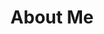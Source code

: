 ---
title: "About Me"
layout: "about"
image: "images/about.jpg"
draft: false

#intro
intro:
  enable: true
  title: "I'm Dido Grigorov - SEO Specialist & Python/C++ Programmer."
  description: "Hello, I am Dilyan Grigorov, or Dido for short, as everyone knows me. I have been dealing with SEO professionally for over 20 years, since the dawn of search engines, as well as programming, which is my passion and hobby. I love solving problems as a programmer as well as a webmaster and I love learning new things every single day! <br><br>

I am a Google Product Expert at the Search Central forums, as well as the Head of Content & Semantic department of Serpact, where I deal with content strategy, semantic analysis, natural language processing and technical SEO.<br><br>

I had the good fortune to be a part of 2 Google events, which is a great honor for me and I consider them very special moments in my life:<br>
 - Google Dance Zurich 2018, September<br>
 - Google Webmaster Unconference June 2021<br>
<br>
<br>
In 2022, I was also a speaker at BrightonSEO, where for the first time I dared to present a topic on which I presented Python scripts to help content marketers plan content for websites.
<br>
<br>

## A little background… ##

My first contact with IT was when I was 11 or back in 1999. My mother and I had a tradition of visiting local bookstores regularly. So one day, without knowing what I was doing, I got a book on C++.<br><br>

At first the language seemed complicated, but even as a child, I found that it was the fact that it was complicated that attracted me. I started solving problems, as well as looking for options to make CLI applications to solve various problems. I was happy with every task solved, the right answers and the fact that the applications helped in the implementation of certain work tasks on assignments by people and my teachers then.<br><br>

Later, in 2002, I became interested in PHP as the world's interest in it grew, and when I was at high school I was among classmates who wrote code using it. I was learning how to create custom WordPress websites as well as PHP sites from scratch. Over the years, I have created many sites in various niches - from corporate and university websites, to online stores.<br><br>

In 2003, SEO also found a place in my interests, although it was quite different then than it is now. However, I was wondering what practices to apply to help sites get better visibility on Google.<br><br>

So, until I came across Python in 2007. I will not hide that it is my great passion, although I'm able to quickly understand almost all programming languages. For 4 years I was involved in the creation of different types of software in different professional fields. This was followed by a period of shifting the professional focus, mainly to SEO, which is why I left programming, although my great passion, for a long time.<br><br>

In a special and difficult moment of my life, I returned to it. I have found that time can blur programming training and the specific practices that need to be applied, but the specific thinking of a programmer remains.  I went through a series of refresher courses in various online and mobile applications on C++, Python, Javascript, Go, but Python remains my favorite language. I found that I love data processing with it, as well as creating CLI applications and various functionalities for retrieving and processing information.<br><br>

I am also actively interested in Machine Learning and my favorite topic - Natural Language Processing. I am also interested in Information Retrieval, Text understanding & classification, Pattern recognition, Recommendation systems, Ranking systems.<br><br>

I still want and I'm passionate to write code in C++, but I also have a new interest in programming, the Golang language, created by Google, which has very fast performance and is growing its community more and more.<br><br>

I am currently refreshing my programming skills by enrolling in various software development academies, taking courses, and very soon, I intend to start and contribute to open-source software projects mainly based on Python, C++, and Golang."

  images:
  - src: "images/about/google-dance-zurich.jpg"
    grid_class: "col-lg-6"
  - src: "images/about/dido2.jpg"
    grid_class: "col-lg-3 col-6"
  - src: "images/about/dido-grigorov-brightonseo.jpg"
    grid_class: "col-lg-3 col-6"

# social
social:
  enable: true
  social_links:

  - link: "https://www.twitter.com/DidoGrigorov"
    icon: "ti ti-brand-twitter"
    
  - link: "https://uk.linkedin.com/in/didogrigorov"
    icon: "ti ti-brand-linkedin"
    
  - link: "https://github.com/didogrigorov"
    icon: "ti ti-brand-github"

# our_writers
# our_writers:
#  title: "Our writers"
#  enable: true
 
---